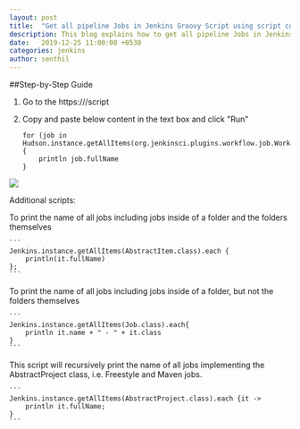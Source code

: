```yaml
---
layout: post
title:  "Get all pipeline Jobs in Jenkins Groovy Script using script console"
description: This blog explains how to get all pipeline Jobs in Jenkins Groovy Script using script console. 
date:   2019-12-25 11:00:00 +0530
categories: jenkins
author: senthil
---
```


##Step-by-Step Guide

1. Go to the https://<JENKINS-URL>/script

2. Copy and paste below content in the text box and click "Run"

    ```
    for (job in Hudson.instance.getAllItems(org.jenkinsci.plugins.workflow.job.WorkflowJob)) {
        println job.fullName
    }
    ```

![]({{site.baseurl}}/images/jenkins-pipeline-list-using-groovy-script.PNG)

Additional scripts:

To print the name of all jobs including jobs inside of a folder and the folders themselves

    ```
    Jenkins.instance.getAllItems(AbstractItem.class).each {
        println(it.fullName)
    };
    ```

To print the name of all jobs including jobs inside of a folder, but not the folders themselves

    ```
    Jenkins.instance.getAllItems(Job.class).each{ 
        println it.name + " - " + it.class
    }
    ```

This script will recursively print the name of all jobs implementing the AbstractProject class, i.e. Freestyle and Maven jobs.

    ```
    Jenkins.instance.getAllItems(AbstractProject.class).each {it ->
        println it.fullName;
    }
    ```
    